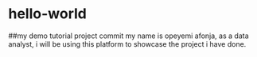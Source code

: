 # hello-world
##my demo tutorial project commit
my name is opeyemi afonja, as a data analyst, i will be using this platform to showcase the project i have done.
